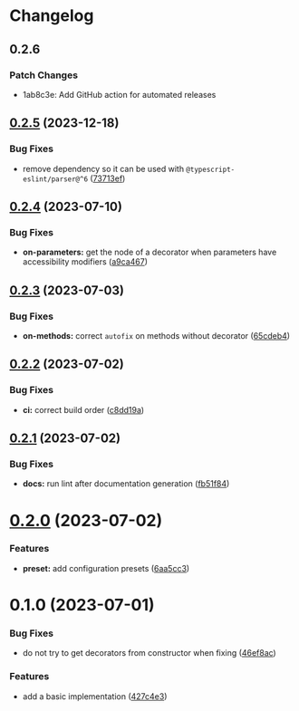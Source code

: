 # Changelog

## 0.2.6

### Patch Changes

-   1ab8c3e: Add GitHub action for automated releases

## [0.2.5](https://github.com/heap-code/eslint-plugin-sort-decorators/compare/v0.2.4...v0.2.5) (2023-12-18)

### Bug Fixes

-   remove dependency so it can be used with `@typescript-eslint/parser@^6` ([73713ef](https://github.com/heap-code/eslint-plugin-sort-decorators/commit/73713efb6e501d3a661ca37b60b42afd725cf4e7))

## [0.2.4](https://github.com/heap-code/eslint-plugin-sort-decorators/compare/v0.2.3...v0.2.4) (2023-07-10)

### Bug Fixes

-   **on-parameters:** get the node of a decorator when parameters have accessibility modifiers ([a9ca467](https://github.com/heap-code/eslint-plugin-sort-decorators/commit/a9ca467fc2737e390e07e4af1cf69d87cc10439d))

## [0.2.3](https://github.com/heap-code/eslint-plugin-sort-decorators/compare/v0.2.2...v0.2.3) (2023-07-03)

### Bug Fixes

-   **on-methods:** correct `autofix` on methods without decorator ([65cdeb4](https://github.com/heap-code/eslint-plugin-sort-decorators/commit/65cdeb40eb0b2bed296943a8a67e284bd34543d4))

## [0.2.2](https://github.com/heap-code/eslint-plugin-sort-decorators/compare/v0.2.1...v0.2.2) (2023-07-02)

### Bug Fixes

-   **ci:** correct build order ([c8dd19a](https://github.com/heap-code/eslint-plugin-sort-decorators/commit/c8dd19a975163f61fd46512ebe61e8d5f01c9f83))

## [0.2.1](https://github.com/heap-code/eslint-plugin-sort-decorators/compare/v0.2.0...v0.2.1) (2023-07-02)

### Bug Fixes

-   **docs:** run lint after documentation generation ([fb51f84](https://github.com/heap-code/eslint-plugin-sort-decorators/commit/fb51f84b2cf7fbbb108413885ea71e79b4ae4117))

# [0.2.0](https://github.com/heap-code/eslint-plugin-sort-decorators/compare/v0.1.0...v0.2.0) (2023-07-02)

### Features

-   **preset:** add configuration presets ([6aa5cc3](https://github.com/heap-code/eslint-plugin-sort-decorators/commit/6aa5cc3dfac0d344f7f4b927e3b424043c644299))

# 0.1.0 (2023-07-01)

### Bug Fixes

-   do not try to get decorators from constructor when fixing ([46ef8ac](https://github.com/heap-code/eslint-plugin-sort-decorators/commit/46ef8acaffbae387882b4e38386207881a81e740))

### Features

-   add a basic implementation ([427c4e3](https://github.com/heap-code/eslint-plugin-sort-decorators/commit/427c4e321c24c19900dd500cb8376d67ad8be99a))
